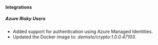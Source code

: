 
#### Integrations
##### Azure Risky Users
- Added support for authentication using Azure Managed Identities.
- Updated the Docker image to: *demisto/crypto:1.0.0.47103*.
